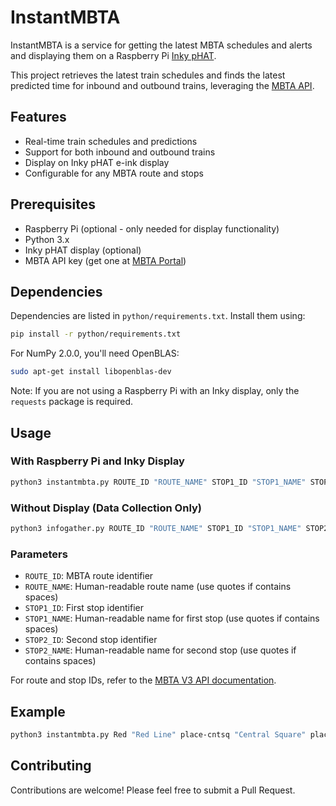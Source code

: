 # InstantMBTA

InstantMBTA is a service for getting the latest MBTA schedules and alerts and displaying them on a Raspberry Pi [Inky pHAT](https://github.com/pimoroni/inky).

This project retrieves the latest train schedules and finds the latest predicted time for inbound and outbound trains, leveraging the [MBTA API](https://github.com/mbta/api).

## Features

- Real-time train schedules and predictions
- Support for both inbound and outbound trains
- Display on Inky pHAT e-ink display
- Configurable for any MBTA route and stops

## Prerequisites

- Raspberry Pi (optional - only needed for display functionality)
- Python 3.x
- Inky pHAT display (optional)
- MBTA API key (get one at [MBTA Portal](https://api-v3.mbta.com/))

## Dependencies

Dependencies are listed in `python/requirements.txt`. Install them using:

```bash
pip install -r python/requirements.txt
```

For NumPy 2.0.0, you'll need OpenBLAS:

```bash
sudo apt-get install libopenblas-dev
```

Note: If you are not using a Raspberry Pi with an Inky display, only the `requests` package is required.

## Usage

### With Raspberry Pi and Inky Display

```bash
python3 instantmbta.py ROUTE_ID "ROUTE_NAME" STOP1_ID "STOP1_NAME" STOP2_ID "STOP2_NAME"
```

### Without Display (Data Collection Only)

```bash
python3 infogather.py ROUTE_ID "ROUTE_NAME" STOP1_ID "STOP1_NAME" STOP2_ID "STOP2_NAME"
```

### Parameters

- `ROUTE_ID`: MBTA route identifier
- `ROUTE_NAME`: Human-readable route name (use quotes if contains spaces)
- `STOP1_ID`: First stop identifier
- `STOP1_NAME`: Human-readable name for first stop (use quotes if contains spaces)
- `STOP2_ID`: Second stop identifier
- `STOP2_NAME`: Human-readable name for second stop (use quotes if contains spaces)

For route and stop IDs, refer to the [MBTA V3 API documentation](https://www.mbta.com/developers/v3-api).

## Example

```bash
python3 instantmbta.py Red "Red Line" place-cntsq "Central Square" place-harsq "Harvard Square"
```

## Contributing

Contributions are welcome! Please feel free to submit a Pull Request.

